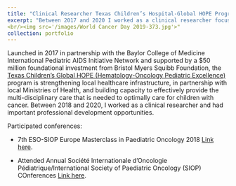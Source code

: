 ```yaml
---
title: "Clinical Researcher Texas Children’s Hospital-Global HOPE Program, malawi"
excerpt: "Between 2017 and 2020 I worked as a clinical researcher focusing on childhood cancer"
<br/><img src='/images/World Cancer Day 2019-373.jpg'>"
collection: portfolio
---
```


Launched in 2017 in partnership with the Baylor College of Medicine International Pediatric AIDS Initiative Network and supported by a $50 million foundational investment from Bristol Myers Squibb Foundation, the [Texas Children’s Global HOPE (Hematology-Oncology Pediatric Excellence)](https://www.texaschildrensglobalhealth.org/global-hope) program is strengthening local healthcare infrastructure, in partnership with local Ministries of Health, and building capacity to effectively provide the multi-disciplinary care that is needed to optimally care for children with cancer. Between 2018 and 2020, I worked as a clinical researcher and had important professional development opportunities.

Participated conferences: 
- 7th ESO-SIOP Europe Masterclass in Paediatric Oncology 2018 [Link here](https://www.eso.net/en/what%2dwe%2ddo/past%2devents/events%2d2018/7th-eso-siop-europe-masterclass-in-paediatric-oncology/3-1506-0-).
  
- Attended Annual Société Internationale d’Oncologie Pédiatrique/International Society of Paediatric Oncology (SIOP) COnferences [Link here](https://siop-online.org).


